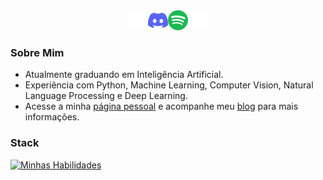<div style="display: flex; justify-content: center;">
    <a href="" title="Medium"><img src="https://raw.githubusercontent.com/CLorant/readme-social-icons/main/small/light/medium.svg" alt="Medium"></a>
    <a href="" title="Discord"><img src="https://raw.githubusercontent.com/CLorant/readme-social-icons/main/small/colored/discord.svg" alt="Discord"></a>
    <a href="" title="Spotify"><img src="https://raw.githubusercontent.com/CLorant/readme-social-icons/main/small/colored/spotify.svg" alt="Spotify"></a>
    <a href="" title="X"><img src="https://raw.githubusercontent.com/CLorant/readme-social-icons/main/small/light/twitter-x.svg" alt="X"></a>
</div>


### Sobre Mim
- Atualmente graduando em Inteligência Artificial.
- Experiência com Python, Machine Learning, Computer Vision, Natural Language Processing e Deep Learning.
- Acesse a minha [página pessoal](https://lucasdnoronha.github.io/site-pessoal/) e acompanhe meu [blog](https://medium.com/@lucasdiasnoronha1) para mais informações.

### Stack
[![Minhas Habilidades](https://skillicons.dev/icons?i=azure,aws,docker,git,githubactions,jenkins,py,vim,anaconda,bash,linux,opencv,pytorch,sklearn,tensorflow)](https://skillicons.dev)
